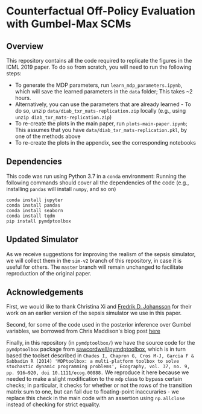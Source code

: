 # Counterfactual Off-Policy Evaluation with Gumbel-Max SCMs

## Overview

This repository contains all the code required to replicate the figures in the ICML 2019 paper.  To do so from scratch, you will need to run the following steps:
* To generate the MDP parameters, run `learn_mdp_parameters.ipynb`, which will save the learned parameters in the `data` folder;  This takes ~2 hours.
* Alternatively, you can use the parameters that are already learned - To do so, unzip `data/diab_txr_mats-replication.zip` locally (e.g., using `unzip diab_txr_mats-replication.zip`)
* To re-create the plots in the main paper, run `plots-main-paper.ipynb`;  This assumes that you have `data/diab_txr_mats-replication.pkl`, by one of the methods above
* To re-create the plots in the appendix, see the corresponding notebooks

## Dependencies

This code was run using Python 3.7 in a `conda` environment:  Running the following commands should cover all the dependencies of the code (e.g., installing `pandas` will install `numpy`, and so on)
```
conda install jupyter
conda install pandas
conda install seaborn
conda install tqdm
pip install pymdptoolbox
```

## Updated Simulator

As we receive suggestions for improving the realism of the sepsis simulator, we will collect them in the `sim-v2` branch of this repository, in case it is useful for others.  The `master` branch will remain unchanged to facilitate reproduction of the original paper.

## Acknowledgements

First, we would like to thank Christina Xi and [Fredrik D. Johansson](http://www.mit.edu/~fredrikj/) for their work on an earlier version of the sepsis simulator we use in this paper.

Second, for some of the code used in the posterior inference over Gumbel variables, we borrowed from Chris Maddison's blog post [here](https://cmaddis.github.io/gumbel-machinery)

Finally, in this repository (in `pymdptoolbox/`) we have the source code for the `pymdptoolbox` package from [sawcordwell/pymdptoolbox](https://github.com/sawcordwell/pymdptoolbox), which is in turn based the toolset described in `Chades I, Chapron G, Cros M-J, Garcia F & Sabbadin R (2014) 'MDPtoolbox: a multi-platform toolbox to solve stochastic dynamic programming problems', Ecography, vol. 37, no. 9, pp. 916–920, doi 10.1111/ecog.00888.`  We reproduce it here because we needed to make a slight modification to the `mdp` class to bypass certain checks; in particular, it checks for whether or not the rows of the transition matrix sum to one, but can fail due to floating-point inaccuraries - we replace this check in the main code with an assertion using `np.allclose` instead of checking for strict equality.
